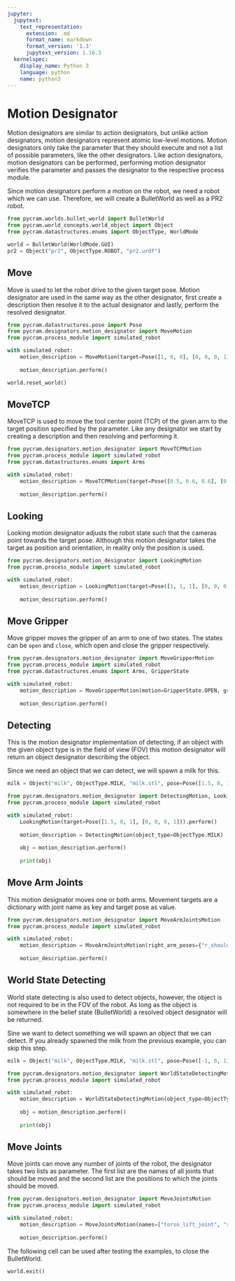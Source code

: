 ```yaml
---
jupyter:
  jupytext:
    text_representation:
      extension: .md
      format_name: markdown
      format_version: '1.3'
      jupytext_version: 1.16.3
  kernelspec:
    display_name: Python 3
    language: python
    name: python3
---
```


# Motion Designator
Motion designators are similar to action designators, but unlike action designators, motion designators represent atomic low-level motions. Motion designators only take the parameter that they should execute and not a list of possible parameters, like the other designators. Like action designators, motion designators can be performed, performing motion designator verifies the parameter and passes the designator to the respective process module. 

Since motion designators perform a motion on the robot, we need a robot which we can use. Therefore, we will create a BulletWorld as well as a PR2 robot.

```python
from pycram.worlds.bullet_world import BulletWorld
from pycram.world_concepts.world_object import Object
from pycram.datastructures.enums import ObjectType, WorldMode

world = BulletWorld(WorldMode.GUI)
pr2 = Object("pr2", ObjectType.ROBOT, "pr2.urdf")
```

## Move
Move is used to let the robot drive to the given target pose. Motion designator are used in the same way as the other designator, first create a description then resolve it to the actual designator and lastly, perform the resolved designator. 

```python
from pycram.datastructures.pose import Pose
from pycram.designators.motion_designator import MoveMotion
from pycram.process_module import simulated_robot

with simulated_robot:
    motion_description = MoveMotion(target=Pose([1, 0, 0], [0, 0, 0, 1]))
    
    motion_description.perform()
```

```python
world.reset_world()
```

## MoveTCP
MoveTCP is used to move the tool center point (TCP) of the given arm to the target position specified by the parameter. Like any designator we start by creating a description and then resolving and performing it.

```python
from pycram.designators.motion_designator import MoveTCPMotion
from pycram.process_module import simulated_robot
from pycram.datastructures.enums import Arms

with simulated_robot:
    motion_description = MoveTCPMotion(target=Pose([0.5, 0.6, 0.6], [0, 0, 0, 1]), arm=Arms.LEFT)
    
    motion_description.perform()
```

## Looking
Looking motion designator adjusts the robot state such that the cameras point towards the target pose. Although this motion designator takes the target as position and orientation, in reality only the position is used. 

```python
from pycram.designators.motion_designator import LookingMotion
from pycram.process_module import simulated_robot

with simulated_robot:
    motion_description = LookingMotion(target=Pose([1, 1, 1], [0, 0, 0, 1]))
    
    motion_description.perform()
```

## Move Gripper
Move gripper moves the gripper of an arm to one of two states. The states can be ```open``` and ```close```, which open and close the gripper respectively.

```python
from pycram.designators.motion_designator import MoveGripperMotion
from pycram.process_module import simulated_robot
from pycram.datastructures.enums import Arms, GripperState

with simulated_robot:
    motion_description = MoveGripperMotion(motion=GripperState.OPEN, gripper=Arms.LEFT)
    
    motion_description.perform()
```

## Detecting 
This is the motion designator implementation of detecting, if an object with the given object type is in the field of view (FOV) this motion designator will return an object designator describing the object.

Since we need an object that we can detect, we will spawn a milk for this.

```python
milk = Object("milk", ObjectType.MILK, "milk.stl", pose=Pose([1.5, 0, 1]))
```

```python
from pycram.designators.motion_designator import DetectingMotion, LookingMotion
from pycram.process_module import simulated_robot

with simulated_robot:
    LookingMotion(target=Pose([1.5, 0, 1], [0, 0, 0, 1])).perform()
    
    motion_description = DetectingMotion(object_type=ObjectType.MILK)
    
    obj = motion_description.perform()
    
    print(obj)
```

## Move Arm Joints
This motion designator moves one or both arms. Movement targets are a dictionary with joint name as key and target pose as value. 

```python
from pycram.designators.motion_designator import MoveArmJointsMotion
from pycram.process_module import simulated_robot

with simulated_robot:
    motion_description = MoveArmJointsMotion(right_arm_poses={"r_shoulder_pan_joint": -0.7})
    
    motion_description.perform()
```

## World State Detecting
World state detecting is also used to detect objects, however, the object is not required to be in the FOV of the robot. As long as the object is somewhere in the belief state (BulletWorld) a resolved object designator will be returned.

Sine we want to detect something we will spawn an object that we can detect. If you already spawned the milk from the previous example, you can skip this step.

```python
milk = Object("milk", ObjectType.MILK, "milk.stl", pose=Pose([-1, 0, 1]))
```

```python
from pycram.designators.motion_designator import WorldStateDetectingMotion
from pycram.process_module import simulated_robot

with simulated_robot:
    motion_description = WorldStateDetectingMotion(object_type=ObjectType.MILK)
    
    obj = motion_description.perform()
    
    print(obj)
```

## Move Joints
Move joints can move any number of joints of the robot, the designator takes two lists as parameter. The first list are the names of all joints that should be moved and the second list are the positions to which the joints should be moved.

```python
from pycram.designators.motion_designator import MoveJointsMotion
from pycram.process_module import simulated_robot

with simulated_robot:
    motion_description = MoveJointsMotion(names=["torso_lift_joint", "r_shoulder_pan_joint"], positions=[0.2, -1.2])
    
    motion_description.perform()
```


The following cell can be used after testing the examples, to close the BulletWorld.

```python
world.exit()
```
